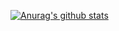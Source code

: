 [![Anurag's github stats](https://github-readme-stats.vercel.app/api?username=eduahcb)](https://github.com/anuraghazra/github-readme-stats)
